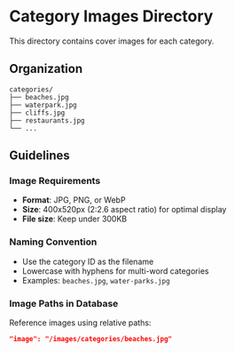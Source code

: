 # Category Images Directory

This directory contains cover images for each category.

## Organization

```
categories/
├── beaches.jpg
├── waterpark.jpg
├── cliffs.jpg
├── restaurants.jpg
└── ...
```

## Guidelines

### Image Requirements

- **Format**: JPG, PNG, or WebP
- **Size**: 400x520px (2:2.6 aspect ratio) for optimal display
- **File size**: Keep under 300KB

### Naming Convention

- Use the category ID as the filename
- Lowercase with hyphens for multi-word categories
- Examples: `beaches.jpg`, `water-parks.jpg`

### Image Paths in Database

Reference images using relative paths:

```json
"image": "/images/categories/beaches.jpg"
```
